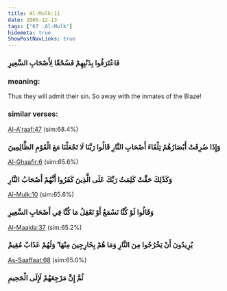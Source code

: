 ```yaml
---
title: Al-Mulk:11
date: 2005-12-13
tags: ["67 .Al-Mulk"]
hidemeta: true 
ShowPostNavLinks: true 
---
```

### فَاعْتَرَفُوا بِذَنْبِهِمْ فَسُحْقًا لِأَصْحَابِ السَّعِيرِ
### meaning: 
Thus they will admit their sin. So away with the inmates of the Blaze!
### similar verses: 

[Al-A'raaf:47](/7/47) (sim:68.4%)

### وَإِذَا صُرِفَتْ أَبْصَارُهُمْ تِلْقَاءَ أَصْحَابِ النَّارِ قَالُوا رَبَّنَا لَا تَجْعَلْنَا مَعَ الْقَوْمِ الظَّالِمِينَ

[Al-Ghaafir:6](/40/6) (sim:65.6%)

### وَكَذَٰلِكَ حَقَّتْ كَلِمَتُ رَبِّكَ عَلَى الَّذِينَ كَفَرُوا أَنَّهُمْ أَصْحَابُ النَّارِ

[Al-Mulk:10](/67/10) (sim:65.6%)

### وَقَالُوا لَوْ كُنَّا نَسْمَعُ أَوْ نَعْقِلُ مَا كُنَّا فِي أَصْحَابِ السَّعِيرِ

[Al-Maaida:37](/5/37) (sim:65.2%)

### يُرِيدُونَ أَنْ يَخْرُجُوا مِنَ النَّارِ وَمَا هُمْ بِخَارِجِينَ مِنْهَا ۖ وَلَهُمْ عَذَابٌ مُقِيمٌ

[As-Saaffaat:68](/37/68) (sim:65.0%)

### ثُمَّ إِنَّ مَرْجِعَهُمْ لَإِلَى الْجَحِيمِ
